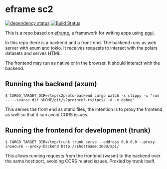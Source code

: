 # eframe sc2

[![dependency status](https://deps.rs/repo/github/sebosp/eframe-sc2/status.svg)](https://deps.rs/repo/github/sebosp/eframe-sc2)
[![Build Status](https://github.com/sebosp/eframe-sc2/workflows/CI/badge.svg)](https://github.com/sebosp/eframe-sc2/actions?workflow=CI)

This is a repo based on [eframe](https://github.com/emilk/egui/tree/master/crates/eframe), a framework for writing apps using [egui](https://github.com/emilk/egui/).

In this repo there is a backend and a front-end.
The backend runs as web server with axum and tokio.
It receives requests to interact with the polars datasets and serves HTML.

The frontend may run as native or in the browser. It should interact with the backend.

## Running the backend (axum)

```
$ CARGO_TARGET_DIR=/tmp/s2proto-backend cargo watch -x clippy -x "run -- --source-dir $HOME/git/s2protocol-rs/ipcs/ -d -v debug"

```

This serves the front end as static files, the intention is to proxy the frontend as well so that it can avoid CORS issues.

## Running the frontend for development (trunk)

```
$ CARGO_TARGET_DIR=/tmp/trunk trunk serve --address 0.0.0.0 --proxy-insecure --proxy-backend http://$hostname:3000/api/
```

This allows running requests from the frontend (wasm) to the backend over the same host:port, avoiding CORS related issues.
Proxied by trunk itself.
